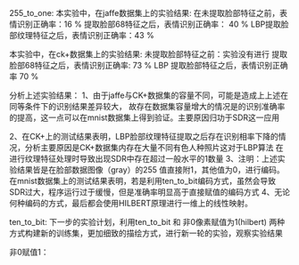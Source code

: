 255_to_one:
本实验中，在jaffe数据集上的实验结果:
在未提取脸部特征之前，表情识别正确率：16 % 
提取脸部68特征之后，表情识别正确率： 40 %
LBP提取脸部纹理特征之后，表情识别正确率：43 %
 
本实验中，在ck+数据集上的实验结果:
未提取脸部特征之前：实验没有进行
提取脸部68特征之后，表情识别正确率: 73 %
LBP 提取脸部特征之后，表情识别正确率 70 %

分析上述实验结果：
1、由于jaffe与CK+数据集的容量不同，可能是造成上上述在同等条件下的识别结果差异较大，
故存在数据集容量增大的情况是的识别准确率的提高，这一点可以在mnist数据集上得到验证。主要原因归功于SDR这一应用
 
2、在CK+上的测试结果表明，LBP脸部纹理特征提取之后存在识别相率下降的情况，分析主要原因是CK+数据集内存在大量不同有色人种照片这对于LBP算法
在进行纹理特征处理时导致出现SDR中存在超过一般水平的1数量
3、注明：上述实验结果皆是在脸部数据图像（gray）的255 值直接附1，其他值为0，进行编码。
在mnist数据集上的测试结果表明，若是利用ten_to_bit编码方式，虽然会导致SDR过大，程序运行过于缓慢，但是准确率明显高于直接赋值的编码方式
4、无论何种编码的方式，最后都会使用HILBERT原理进行一维上的线性映射。




ten_to_bit:
下一步的实验计划，利用ten_to_bit 和 非0像素赋值为1(hilbert) 两种方式构建新的训练集，更加细致的描绘方式，进行新一轮的实验，观察实验结果

非0赋值1：